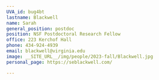 ```yaml
---
UVA_id: bug4bt
lastname: Blackwell
name: Sarah
general_position: postdoc
position: NSF Postdoctoral Research Fellow
office: 223 Kerchof Hall 
phone: 434-924-4939
email: blackwell@virginia.edu
image: __SITE_URL__/img/people/2023-fall/Blackwell.jpg
personal_page: https://seblackwell.com/

---
```

